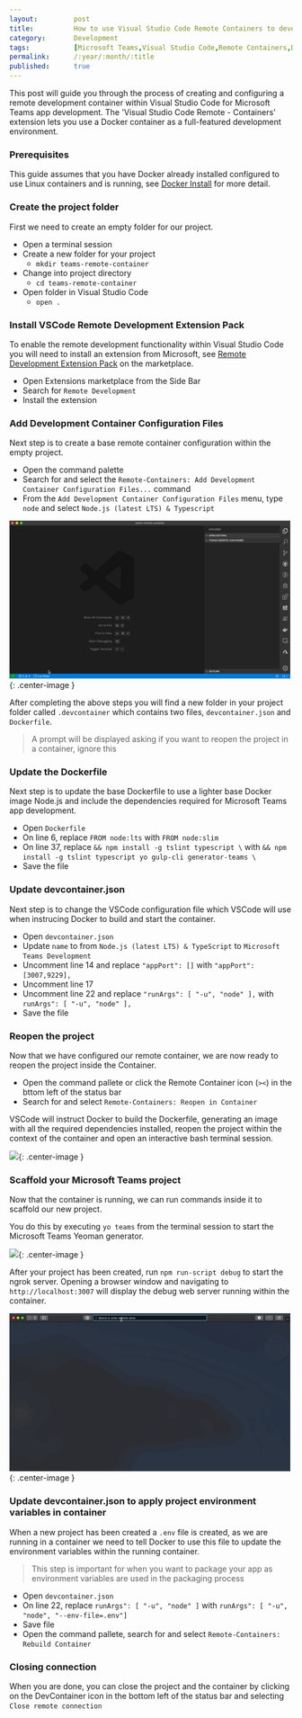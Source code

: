 ```yaml
---
layout:         post
title:          How to use Visual Studio Code Remote Containers to develop Microsoft Teams apps
category:       Development
tags:           [Microsoft Teams,Visual Studio Code,Remote Containers,Docker]
permalink:      /:year/:month/:title
published:      true
---
```


This post will guide you through the process of creating and configuring a remote development container within Visual Studio Code for Microsoft Teams app development. The 'Visual Studio Code Remote - Containers' extension lets you use a Docker container as a full-featured development environment. 

### Prerequisites

This guide assumes that you have Docker already installed configured to use Linux containers and is running, see [Docker Install](https://docs.docker.com/v17.12/install/) for more detail.

### Create the project folder

First we need to create an empty folder for our project.

- Open a terminal session
- Create a new folder for your project
  - `mkdir teams-remote-container` 
- Change into project directory
  - `cd teams-remote-container` 
- Open folder in Visual Studio Code
  - `open .`

### Install VSCode Remote Development Extension Pack

To enable the remote development functionality within Visual Studio Code you will need to install an extension from Microsoft, see [Remote Development Extension Pack](https://marketplace.visualstudio.com/items?itemName=ms-vscode-remote.vscode-remote-extensionpack) on the marketplace.

- Open Extensions marketplace from the Side Bar
- Search for `Remote Development`
- Install the extension

### Add Development Container Configuration Files

Next step is to create a base remote container configuration within the empty project.

- Open the command palette
- Search for and select the `Remote-Containers: Add Development Container Configuration Files...` command
- From the `Add Development Container Configuration Files` menu, type `node` and select `Node.js (latest LTS) & Typescript`

![](/public/img/teams/create-base-container.gif){: .center-image }

After completing the above steps you will find a new folder in your project folder called `.devcontainer` which contains two files, `devcontainer.json` and `Dockerfile`.

> A prompt will be displayed asking if you want to reopen the project in a container, ignore this

### Update the Dockerfile

Next step is to update the base Dockerfile to use a lighter base Docker image Node.js and include the dependencies required for Microsoft Teams app development.

- Open `Dockerfile`
- On line 6, replace `FROM node:lts` with `FROM node:slim`
- On line 37, replace `&& npm install -g tslint typescript \` with `&& npm install -g tslint typescript yo gulp-cli generator-teams \`
- Save the file

### Update devcontainer.json

Next step is to change the VSCode configuration file which VSCode will use when instrucing Docker to build and start the container.

- Open `devcontainer.json`
- Update `name` to from `Node.js (latest LTS) & TypeScript` to `Microsoft Teams Development`
- Uncomment line 14 and replace `"appPort": []` with `"appPort": [3007,9229],`
- Uncomment line 17
- Uncomment line 22 and replace `"runArgs": [ "-u", "node" ],` with `runArgs": [ "-u", "node" ],`
- Save the file

### Reopen the project

Now that we have configured our remote container, we are now ready to reopen the project inside the Container.

- Open the command pallete or click the Remote Container icon (`><`) in the bttom left of the status bar
- Search for and select `Remote-Containers: Reopen in Container`

VSCode will instruct Docker to build the Dockerfile, generating an image with all the required dependencies installed, reopen the project within the context of the container and open an interactive bash terminal session.

![](/public/img/teams/reopen-project.gif){: .center-image }

### Scaffold your Microsoft Teams project

Now that the container is running, we can run commands inside it to scaffold our new project. 

You do this by executing `yo teams` from the terminal session to start the Microsoft Teams Yeoman generator.

![](/public/img/teams/scaffold-project.gif){: .center-image }

After your project has been created, run `npm run-script debug` to start the ngrok server. Opening a browser window and navigating to `http://localhost:3007` will display the debug web server running within the container.

![](/public/img/teams/localhost-ngrok.gif){: .center-image }

### Update devcontainer.json to apply project environment variables in container

When a new project has been created a `.env` file is created, as we are running in a container we need to tell Docker to use this file to update the environment variables within the running container. 

> This step is important for when you want to package your app as environment variables are used in the packaging process

- Open `devcontainer.json`
- On line 22, replace `runArgs": [ "-u", "node" ]` with `runArgs": [ "-u", "node", "--env-file=.env"]`
- Save file
- Open the command pallete, search for and select `Remote-Containers: Rebuild Container`

### Closing connection

When you are done, you can close the project and the container by clicking on the DevContainer icon in the bottom left of the status bar and selecting `Close remote connection`
